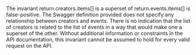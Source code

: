 The invariant return.creators.items[] is a superset of return.events.items[] is false-positive. The Swagger definition provided does not specify any relationship between creators and events. There is no indication that the list of creators is related to the list of events in a way that would make one a superset of the other. Without additional information or constraints in the API documentation, this invariant cannot be assumed to hold for every valid request on the API.
